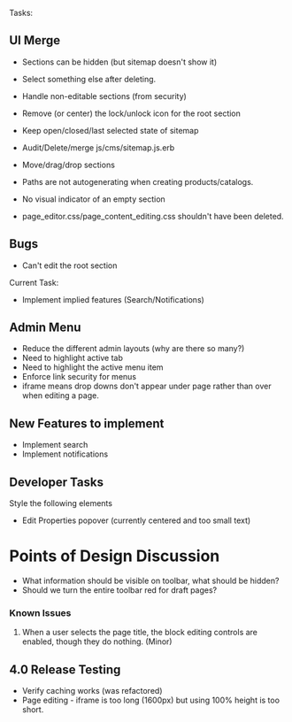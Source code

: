 Tasks:

## UI Merge

* Sections can be hidden (but sitemap doesn't show it)
* Select something else after deleting.
* Handle non-editable sections (from security)
* Remove (or center) the lock/unlock icon for the root section
* Keep open/closed/last selected state of sitemap
* Audit/Delete/merge js/cms/sitemap.js.erb
* Move/drag/drop sections
* Paths are not autogenerating when creating products/catalogs.
* No visual indicator of an empty section

* page_editor.css/page_content_editing.css shouldn't have been deleted.

##


## Bugs

- Can't edit the root section

Current Task:

* Implement implied features (Search/Notifications)

## Admin Menu
* Reduce the different admin layouts (why are there so many?)
* Need to highlight active tab
* Need to highlight the active menu item
* Enforce link security for menus
* iframe means drop downs don't appear under page rather than over when editing a page.

## New Features to implement

* Implement search
* Implement notifications

## Developer Tasks

Style the following elements

* Edit Properties popover (currently centered and too small text)

# Points of Design Discussion

* What information should be visible on toolbar, what should be hidden?
* Should we turn the entire toolbar red for draft pages?

### Known Issues

1. When a user selects the page title, the block editing controls are enabled, though they do nothing. (Minor)

## 4.0 Release Testing

* Verify caching works (was refactored)
* Page editing - iframe is too long (1600px) but using 100% height is too short.


